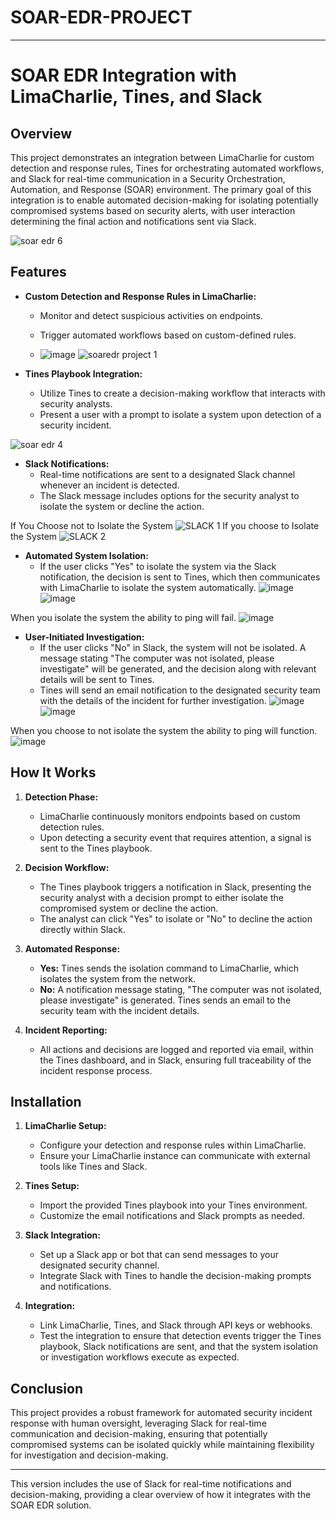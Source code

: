 # SOAR-EDR-PROJECT

---
# SOAR EDR Integration with LimaCharlie, Tines, and Slack

## Overview

This project demonstrates an integration between LimaCharlie for custom detection and response rules, Tines for orchestrating automated workflows, and Slack for real-time communication in a Security Orchestration, Automation, and Response (SOAR) environment. The primary goal of this integration is to enable automated decision-making for isolating potentially compromised systems based on security alerts, with user interaction determining the final action and notifications sent via Slack.

![soar edr 6](https://github.com/user-attachments/assets/1d0da68f-eaa8-4abb-8f23-6a69f5312507)


## Features

- **Custom Detection and Response Rules in LimaCharlie:**
  - Monitor and detect suspicious activities on endpoints.
  - Trigger automated workflows based on custom-defined rules.
 
  - ![image](https://github.com/user-attachments/assets/fb7eae2e-2cba-4cf8-ad46-aa0fe39fc70c)
  ![soaredr project 1](https://github.com/user-attachments/assets/3cd017af-e89a-426f-837f-4b8490668565)


- **Tines Playbook Integration:**
  - Utilize Tines to create a decision-making workflow that interacts with security analysts.
  - Present a user with a prompt to isolate a system upon detection of a security incident.

![soar edr 4](https://github.com/user-attachments/assets/dc9874c4-e273-44b2-8e4a-7c89830b1c67)


  
- **Slack Notifications:**
  - Real-time notifications are sent to a designated Slack channel whenever an incident is detected.
  - The Slack message includes options for the security analyst to isolate the system or decline the action.
 
If You Choose not to Isolate the System  ![SLACK 1](https://github.com/user-attachments/assets/2540f26e-6bfb-4db3-8505-00b48c059137)  If you choose to Isolate the System ![SLACK 2](https://github.com/user-attachments/assets/e81258d1-a945-4169-8265-73fd7852adb3)                                                               

- **Automated System Isolation:**
  - If the user clicks "Yes" to isolate the system via the Slack notification, the decision is sent to Tines, which then communicates with LimaCharlie to isolate the system automatically.
  ![image](https://github.com/user-attachments/assets/3d45b539-63e1-4949-bc0f-e6d5578d46f4)
![image](https://github.com/user-attachments/assets/713bdf2d-08a7-48a4-ad93-7b940ad2e671)

When you isolate the system the ability to ping will fail.
![image](https://github.com/user-attachments/assets/cec39b00-ea0b-4e23-ae60-ba0ec3969c09)


- **User-Initiated Investigation:**
  - If the user clicks "No" in Slack, the system will not be isolated. A message stating "The computer was not isolated, please investigate" will be generated, and the decision along with relevant details will be sent to Tines.
  - Tines will send an email notification to the designated security team with the details of the incident for further investigation.
![image](https://github.com/user-attachments/assets/12917669-96d5-4e19-8b83-5513da3c881c) ![image](https://github.com/user-attachments/assets/25adbe90-ddfc-4b6e-854f-6b7784eda5c1)

When you choose to not isolate the system the ability to ping will function.
![image](https://github.com/user-attachments/assets/189f4d32-3e06-4c2c-badd-599a276521a2)


## How It Works

1. **Detection Phase:**
   - LimaCharlie continuously monitors endpoints based on custom detection rules.
   - Upon detecting a security event that requires attention, a signal is sent to the Tines playbook.

2. **Decision Workflow:**
   - The Tines playbook triggers a notification in Slack, presenting the security analyst with a decision prompt to either isolate the compromised system or decline the action.
   - The analyst can click "Yes" to isolate or "No" to decline the action directly within Slack.

3. **Automated Response:**
   - **Yes:** Tines sends the isolation command to LimaCharlie, which isolates the system from the network.
   - **No:** A notification message stating, "The computer was not isolated, please investigate" is generated. Tines sends an email to the security team with the incident details.

4. **Incident Reporting:**
   - All actions and decisions are logged and reported via email, within the Tines dashboard, and in Slack, ensuring full traceability of the incident response process.

## Installation

1. **LimaCharlie Setup:**
   - Configure your detection and response rules within LimaCharlie.
   - Ensure your LimaCharlie instance can communicate with external tools like Tines and Slack.

2. **Tines Setup:**
   - Import the provided Tines playbook into your Tines environment.
   - Customize the email notifications and Slack prompts as needed.

3. **Slack Integration:**
   - Set up a Slack app or bot that can send messages to your designated security channel.
   - Integrate Slack with Tines to handle the decision-making prompts and notifications.

4. **Integration:**
   - Link LimaCharlie, Tines, and Slack through API keys or webhooks.
   - Test the integration to ensure that detection events trigger the Tines playbook, Slack notifications are sent, and that the system isolation or investigation workflows execute as expected.

## Conclusion

This project provides a robust framework for automated security incident response with human oversight, leveraging Slack for real-time communication and decision-making, ensuring that potentially compromised systems can be isolated quickly while maintaining flexibility for investigation and decision-making.

---

This version includes the use of Slack for real-time notifications and decision-making, providing a clear overview of how it integrates with the SOAR EDR solution.
